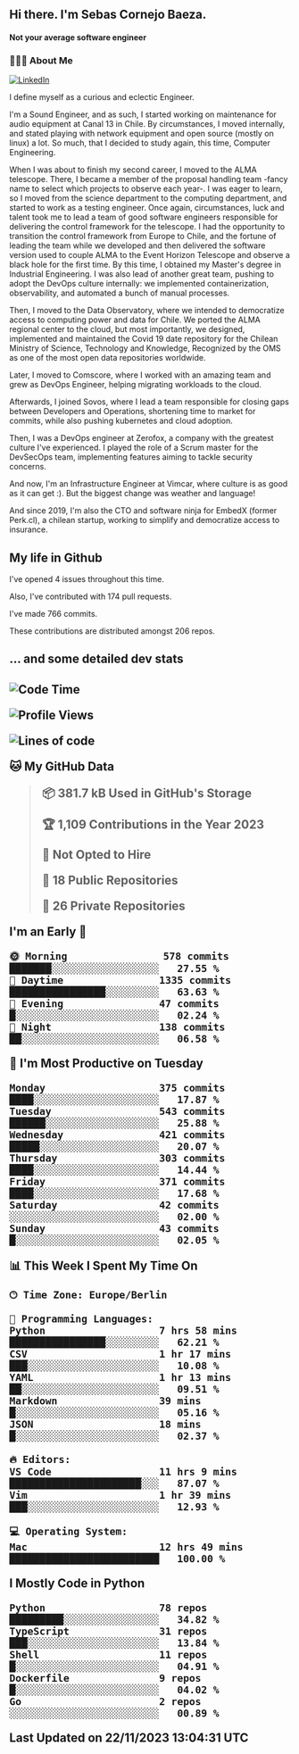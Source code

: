 <h2> Hi there.  I'm Sebas Cornejo Baeza.</h2>
<h4> Not your average software engineer</h4>
<h3> 👨🏻‍💻 About Me </h3>
<a href="http://linkedin.com/in/sebastian-cornejo-baeza/"><img alt="LinkedIn" src="https://img.shields.io/badge/Sebas%20Cornejo%20-informational?style=appveyor&logo=linkedin"></a>


I define myself as a curious and eclectic Engineer.

I'm a Sound Engineer, and as such, I started working on maintenance for audio equipment at Canal 13 in Chile.
By circumstances, I moved internally, and stated playing with network equipment and open source (mostly on linux) 
a lot. So much, that I decided to study again, this time, Computer Engineering.

When I was about to finish my second career, I moved to the ALMA telescope. There, I became a member of the proposal handling team
-fancy name to select which projects to observe each year-. 
I was eager to learn, so I moved from the science department to the computing department, and started to work as 
a testing engineer. Once again, circumstances, luck and talent took me to lead a team of good software engineers 
responsible for delivering the control framework for the telescope. I had the opportunity to transition the control framework from
Europe to Chile, and the fortune of leading the team while we developed and then delivered the software
version used to couple ALMA to the Event Horizon Telescope and observe a black hole for the first time.
By this time, I obtained my Master's degree in Industrial Engineering.
I was also lead of another great team, pushing to adopt the DevOps culture internally: we implemented containerization, observability, and automated a bunch of manual processes.

Then, I moved to the Data Observatory, where we intended to democratize access to computing power
and data for Chile. We ported the ALMA regional center to the cloud, but most importantly, we designed, implemented
and maintained the Covid 19 date repository for the Chilean Ministry of Science, Technology and Knowledge, Recognized by the OMS as one of the most open
data repositories worldwide.

Later, I moved to Comscore, where I worked with an amazing team and grew as DevOps Engineer, helping migrating workloads to the cloud.

Afterwards, I joined Sovos, where I lead a team responsible for closing gaps between Developers and Operations, shortening time to market for commits, while
also pushing kubernetes and cloud adoption.

Then, I was a DevOps engineer at Zerofox, a company with the greatest culture I've experienced. I played the role of a Scrum master for the DevSecOps team,
implementing features aiming to tackle security concerns.

And now, I'm an Infrastructure Engineer at Vimcar, where culture is as good as it can get :). But the biggest change was weather and language!
 
And since 2019, I'm also the CTO and software ninja for EmbedX (former Perk.cl), a chilean startup, working to simplify and democratize access to insurance.

<h2> My life in Github </h2>

I've opened 4 issues throughout this time.

Also, I've contributed with 174 pull requests.

I've made 766 commits.

These contributions are distributed amongst 206 repos.

<h2>... and some detailed dev stats<h2>

<!--START_SECTION:waka-->
![Code Time](http://img.shields.io/badge/Code%20Time-556%20hrs%2052%20mins-blue)

![Profile Views](http://img.shields.io/badge/Profile%20Views-91-blue)

![Lines of code](https://img.shields.io/badge/From%20Hello%20World%20I%27ve%20Written-1.0%20million%20lines%20of%20code-blue)

**🐱 My GitHub Data** 

> 📦 381.7 kB Used in GitHub's Storage 
 > 
> 🏆 1,109 Contributions in the Year 2023
 > 
> 🚫 Not Opted to Hire
 > 
> 📜 18 Public Repositories 
 > 
> 🔑 26 Private Repositories 
 > 
**I'm an Early 🐤** 

```text
🌞 Morning                578 commits         ███████░░░░░░░░░░░░░░░░░░   27.55 % 
🌆 Daytime                1335 commits        ████████████████░░░░░░░░░   63.63 % 
🌃 Evening                47 commits          █░░░░░░░░░░░░░░░░░░░░░░░░   02.24 % 
🌙 Night                  138 commits         ██░░░░░░░░░░░░░░░░░░░░░░░   06.58 % 
```
📅 **I'm Most Productive on Tuesday** 

```text
Monday                   375 commits         ████░░░░░░░░░░░░░░░░░░░░░   17.87 % 
Tuesday                  543 commits         ██████░░░░░░░░░░░░░░░░░░░   25.88 % 
Wednesday                421 commits         █████░░░░░░░░░░░░░░░░░░░░   20.07 % 
Thursday                 303 commits         ████░░░░░░░░░░░░░░░░░░░░░   14.44 % 
Friday                   371 commits         ████░░░░░░░░░░░░░░░░░░░░░   17.68 % 
Saturday                 42 commits          ░░░░░░░░░░░░░░░░░░░░░░░░░   02.00 % 
Sunday                   43 commits          █░░░░░░░░░░░░░░░░░░░░░░░░   02.05 % 
```


📊 **This Week I Spent My Time On** 

```text
🕑︎ Time Zone: Europe/Berlin

💬 Programming Languages: 
Python                   7 hrs 58 mins       ████████████████░░░░░░░░░   62.21 % 
CSV                      1 hr 17 mins        ███░░░░░░░░░░░░░░░░░░░░░░   10.08 % 
YAML                     1 hr 13 mins        ██░░░░░░░░░░░░░░░░░░░░░░░   09.51 % 
Markdown                 39 mins             █░░░░░░░░░░░░░░░░░░░░░░░░   05.16 % 
JSON                     18 mins             █░░░░░░░░░░░░░░░░░░░░░░░░   02.37 % 

🔥 Editors: 
VS Code                  11 hrs 9 mins       ██████████████████████░░░   87.07 % 
Vim                      1 hr 39 mins        ███░░░░░░░░░░░░░░░░░░░░░░   12.93 % 

💻 Operating System: 
Mac                      12 hrs 49 mins      █████████████████████████   100.00 % 
```

**I Mostly Code in Python** 

```text
Python                   78 repos            █████████░░░░░░░░░░░░░░░░   34.82 % 
TypeScript               31 repos            ███░░░░░░░░░░░░░░░░░░░░░░   13.84 % 
Shell                    11 repos            █░░░░░░░░░░░░░░░░░░░░░░░░   04.91 % 
Dockerfile               9 repos             █░░░░░░░░░░░░░░░░░░░░░░░░   04.02 % 
Go                       2 repos             ░░░░░░░░░░░░░░░░░░░░░░░░░   00.89 % 
```




 Last Updated on 22/11/2023 13:04:31 UTC
<!--END_SECTION:waka-->
